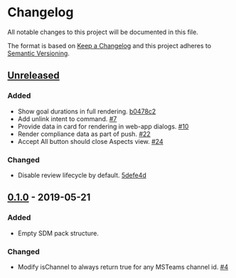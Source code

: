 # Changelog

All notable changes to this project will be documented in this file.

The format is based on [Keep a Changelog](http://keepachangelog.com/)
and this project adheres to [Semantic Versioning](http://semver.org/).

## [Unreleased](https://github.com/atomist/sdm-pack-lifecycle/compare/0.1.0...HEAD)

### Added

-   Show goal durations in full rendering. [b0478c2](https://github.com/atomist/sdm-pack-lifecycle/commit/b0478c2446e77989d5edf83f56c36293e02caed1)
-   Add unlink intent to command. [#7](https://github.com/atomist/sdm-pack-lifecycle/issues/7)
-   Provide data in card for rendering in web-app dialogs. [#10](https://github.com/atomist/sdm-pack-lifecycle/issues/10)
-   Render compliance data as part of push. [#22](https://github.com/atomist/sdm-pack-lifecycle/issues/22)
-   Accept All button should close Aspects view. [#24](https://github.com/atomist/sdm-pack-lifecycle/issues/24)

### Changed

-   Disable review lifecycle by default. [5defe4d](https://github.com/atomist/sdm-pack-lifecycle/commit/5defe4d04a7241dcd03bbcfd8b0d7e3386a181fb)

## [0.1.0](https://github.com/atomist/sdm-pack-lifecycle/tree/0.1.0) - 2019-05-21

### Added

-   Empty SDM pack structure.

### Changed

-   Modify isChannel to always return true for any MSTeams channel id. [#4](https://github.com/atomist/sdm-pack-lifecycle/issues/4)
